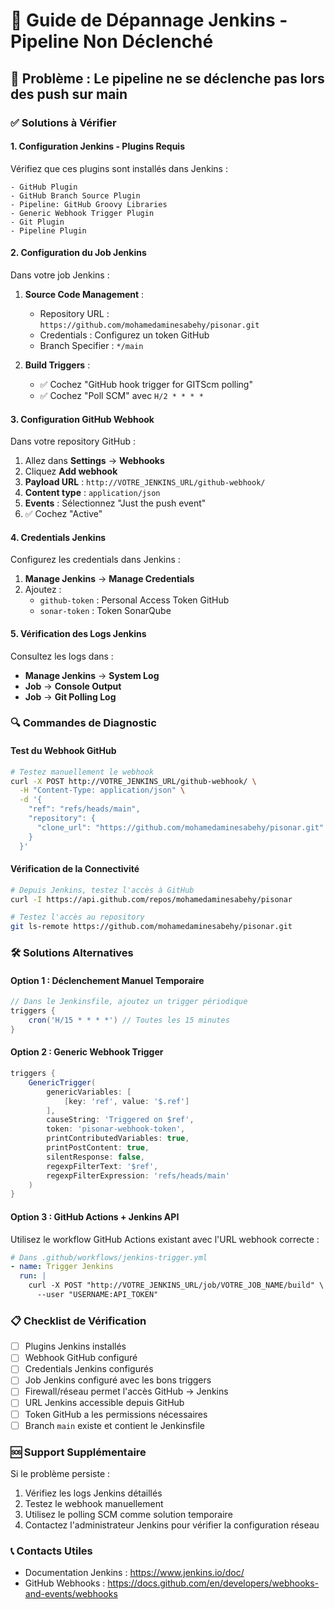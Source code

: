 # 🔧 Guide de Dépannage Jenkins - Pipeline Non Déclenché

## 🚨 Problème : Le pipeline ne se déclenche pas lors des push sur main

### ✅ Solutions à Vérifier

#### 1. Configuration Jenkins - Plugins Requis
Vérifiez que ces plugins sont installés dans Jenkins :
```
- GitHub Plugin
- GitHub Branch Source Plugin  
- Pipeline: GitHub Groovy Libraries
- Generic Webhook Trigger Plugin
- Git Plugin
- Pipeline Plugin
```

#### 2. Configuration du Job Jenkins
Dans votre job Jenkins :

1. **Source Code Management** :
   - Repository URL : `https://github.com/mohamedaminesabehy/pisonar.git`
   - Credentials : Configurez un token GitHub
   - Branch Specifier : `*/main`

2. **Build Triggers** :
   - ✅ Cochez "GitHub hook trigger for GITScm polling"
   - ✅ Cochez "Poll SCM" avec `H/2 * * * *`

#### 3. Configuration GitHub Webhook
Dans votre repository GitHub :

1. Allez dans **Settings** → **Webhooks**
2. Cliquez **Add webhook**
3. **Payload URL** : `http://VOTRE_JENKINS_URL/github-webhook/`
4. **Content type** : `application/json`
5. **Events** : Sélectionnez "Just the push event"
6. ✅ Cochez "Active"

#### 4. Credentials Jenkins
Configurez les credentials dans Jenkins :

1. **Manage Jenkins** → **Manage Credentials**
2. Ajoutez :
   - `github-token` : Personal Access Token GitHub
   - `sonar-token` : Token SonarQube

#### 5. Vérification des Logs Jenkins
Consultez les logs dans :
- **Manage Jenkins** → **System Log**
- **Job** → **Console Output**
- **Job** → **Git Polling Log**

### 🔍 Commandes de Diagnostic

#### Test du Webhook GitHub
```bash
# Testez manuellement le webhook
curl -X POST http://VOTRE_JENKINS_URL/github-webhook/ \
  -H "Content-Type: application/json" \
  -d '{
    "ref": "refs/heads/main",
    "repository": {
      "clone_url": "https://github.com/mohamedaminesabehy/pisonar.git"
    }
  }'
```

#### Vérification de la Connectivité
```bash
# Depuis Jenkins, testez l'accès à GitHub
curl -I https://api.github.com/repos/mohamedaminesabehy/pisonar

# Testez l'accès au repository
git ls-remote https://github.com/mohamedaminesabehy/pisonar.git
```

### 🛠️ Solutions Alternatives

#### Option 1 : Déclenchement Manuel Temporaire
```groovy
// Dans le Jenkinsfile, ajoutez un trigger périodique
triggers {
    cron('H/15 * * * *') // Toutes les 15 minutes
}
```

#### Option 2 : Generic Webhook Trigger
```groovy
triggers {
    GenericTrigger(
        genericVariables: [
            [key: 'ref', value: '$.ref']
        ],
        causeString: 'Triggered on $ref',
        token: 'pisonar-webhook-token',
        printContributedVariables: true,
        printPostContent: true,
        silentResponse: false,
        regexpFilterText: '$ref',
        regexpFilterExpression: 'refs/heads/main'
    )
}
```

#### Option 3 : GitHub Actions + Jenkins API
Utilisez le workflow GitHub Actions existant avec l'URL webhook correcte :
```yaml
# Dans .github/workflows/jenkins-trigger.yml
- name: Trigger Jenkins
  run: |
    curl -X POST "http://VOTRE_JENKINS_URL/job/VOTRE_JOB_NAME/build" \
      --user "USERNAME:API_TOKEN"
```

### 📋 Checklist de Vérification

- [ ] Plugins Jenkins installés
- [ ] Webhook GitHub configuré
- [ ] Credentials Jenkins configurés
- [ ] Job Jenkins configuré avec les bons triggers
- [ ] Firewall/réseau permet l'accès GitHub → Jenkins
- [ ] URL Jenkins accessible depuis GitHub
- [ ] Token GitHub a les permissions nécessaires
- [ ] Branch `main` existe et contient le Jenkinsfile

### 🆘 Support Supplémentaire

Si le problème persiste :
1. Vérifiez les logs Jenkins détaillés
2. Testez le webhook manuellement
3. Utilisez le polling SCM comme solution temporaire
4. Contactez l'administrateur Jenkins pour vérifier la configuration réseau

### 📞 Contacts Utiles
- Documentation Jenkins : https://www.jenkins.io/doc/
- GitHub Webhooks : https://docs.github.com/en/developers/webhooks-and-events/webhooks
